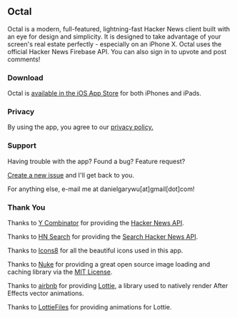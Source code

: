 ## Octal

Octal is a modern, full-featured, lightning-fast Hacker News client built with an eye for design and simplicity. It is designed to take advantage of your screen's real estate perfectly - especially on an iPhone X. Octal uses the official Hacker News Firebase API. You can also sign in to upvote and post comments!

### Download

Octal is [available in the iOS App Store](https://itunes.apple.com/us/app/id1308885491?mt=8) for both iPhones and iPads.

### Privacy

By using the app, you agree to our [privacy policy.](https://github.com/dangwu/Octal/blob/master/PRIVACY_POLICY.md)

### Support

Having trouble with the app? Found a bug? Feature request?

[Create a new issue](https://github.com/dangwu/Octal/issues) and I'll get back to you.

For anything else, e-mail me at danielgarywu[at]gmail[dot]com!

### Thank You

Thanks to [Y Combinator](https://www.ycombinator.com/) for providing the [Hacker News API](https://github.com/HackerNews/API).

Thanks to [HN Search](https://github.com/algolia/hn-search) for providing the [Search Hacker News API](https://hn.algolia.com/api).

Thanks to [Icons8](https://icons8.com) for all the beautiful icons used in this app.

Thanks to [Nuke](https://github.com/kean/Nuke) for providing a great open source image loading and caching library via the [MIT License](https://github.com/kean/Nuke/blob/master/LICENSE).

Thanks to [airbnb](https://github.com/airbnb) for providing [Lottie](http://airbnb.io/lottie), a library used to natively render After Effects vector animations.

Thanks to [LottieFiles](https://lottiefiles.com/) for providing animations for Lottie.
